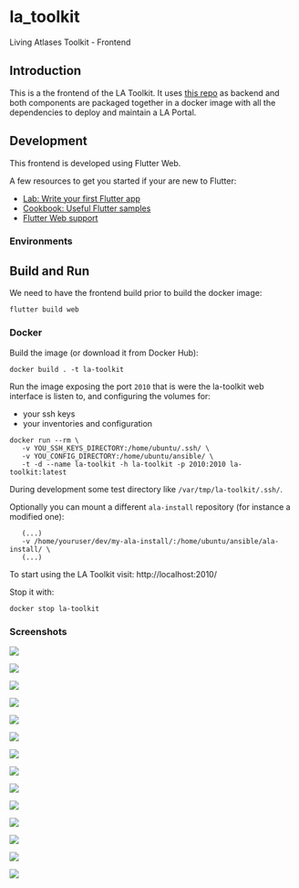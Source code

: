 # la_toolkit

Living Atlases Toolkit - Frontend

## Introduction

This is a the frontend of the LA Toolkit. It uses [this repo](https://github.com/living-atlases/la-toolkit-backend) as backend and both components are packaged together in a docker image with all the dependencies to deploy and maintain a LA Portal.

## Development

This frontend is developed using Flutter Web.

A few resources to get you started if your are new to Flutter:

- [Lab: Write your first Flutter app](https://flutter.dev/docs/get-started/codelab)
- [Cookbook: Useful Flutter samples](https://flutter.dev/docs/cookbook)
- [Flutter Web support](https://flutter.dev/web)

### Environments


## Build and Run

We need to have the frontend build prior to build the docker image:

```
flutter build web
```

### Docker 

Build the image (or download it from Docker Hub):

```
docker build . -t la-toolkit
```

Run the image exposing the port `2010` that is were the la-toolkit web interface is listen to, and configuring the volumes for:

- your ssh keys
- your inventories and configuration


```
docker run --rm \
   -v YOU_SSH_KEYS_DIRECTORY:/home/ubuntu/.ssh/ \
   -v YOU_CONFIG_DIRECTORY:/home/ubuntu/ansible/ \
   -t -d --name la-toolkit -h la-toolkit -p 2010:2010 la-toolkit:latest
```
During development some test directory like `/var/tmp/la-toolkit/.ssh/`.

Optionally you can mount a different `ala-install` repository (for instance a modified one):

```
   (...)
   -v /home/youruser/dev/my-ala-install/:/home/ubuntu/ansible/ala-install/ \
   (...)
```

To start using the LA Toolkit visit:
http://localhost:2010/

Stop it with:
```
docker stop la-toolkit
```

### Screenshots

![](https://raw.github.com/living-atlases/la-toolkit/dev/screenshots/s1.png)

![](https://raw.github.com/living-atlases/la-toolkit/dev/screenshots/s2.png)

![](https://raw.github.com/living-atlases/la-toolkit/dev/screenshots/s3.png)

![](https://raw.github.com/living-atlases/la-toolkit/dev/screenshots/s4.png)

![](https://raw.github.com/living-atlases/la-toolkit/dev/screenshots/s5.png)

![](https://raw.github.com/living-atlases/la-toolkit/dev/screenshots/s6.png)

![](https://raw.github.com/living-atlases/la-toolkit/dev/screenshots/s7.png)

![](https://raw.github.com/living-atlases/la-toolkit/dev/screenshots/s8.png)

![](https://raw.github.com/living-atlases/la-toolkit/dev/screenshots/s9.png)

![](https://raw.github.com/living-atlases/la-toolkit/dev/screenshots/s10.png)

![](https://raw.github.com/living-atlases/la-toolkit/dev/screenshots/s11.png)

![](https://raw.github.com/living-atlases/la-toolkit/dev/screenshots/s12.png)

![](https://raw.github.com/living-atlases/la-toolkit/dev/screenshots/s13.png)

![](https://raw.github.com/living-atlases/la-toolkit/dev/screenshots/s14.png)


